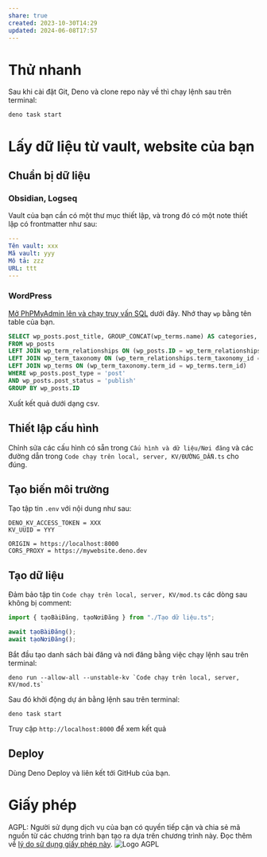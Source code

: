 ```yaml
---
share: true
created: 2023-10-30T14:29
updated: 2024-06-08T17:57
---
```

# Thử nhanh
Sau khi cài đặt Git, Deno và clone repo này về thì chạy lệnh sau trên terminal:
```
deno task start
```

# Lấy dữ liệu từ vault, website của bạn
## Chuẩn bị dữ liệu
### Obsidian, Logseq
Vault của bạn cần có một thư mục thiết lập, và trong đó có một note thiết lập có frontmatter như sau:
```yaml
---
Tên vault: xxx
Mã vault: yyy
Mô tả: zzz
URL: ttt
---
```

### WordPress 
[Mở PhPMyAdmin lên và chạy truy vấn SQL](https://youtu.be/VnBdOBKwPes?si=6XjJZ3hsX-WR15jT) dưới đây. Nhớ thay `wp` bằng tên table của bạn.
```sql
SELECT wp_posts.post_title, GROUP_CONCAT(wp_terms.name) AS categories, wp_posts.post_name, wp_posts.post_author, wp_posts.post_excerpt, wp_posts.post_date, wp_posts.post_modified
FROM wp_posts
LEFT JOIN wp_term_relationships ON (wp_posts.ID = wp_term_relationships.object_id)
LEFT JOIN wp_term_taxonomy ON (wp_term_relationships.term_taxonomy_id = wp_term_taxonomy.term_taxonomy_id)
LEFT JOIN wp_terms ON (wp_term_taxonomy.term_id = wp_terms.term_id)
WHERE wp_posts.post_type = 'post' 
AND wp_posts.post_status = 'publish'
GROUP BY wp_posts.ID
```
Xuất kết quả dưới dạng csv.

## Thiết lập cấu hình
Chỉnh sửa các cấu hình có sẵn trong `Cấu hình và dữ liệu/Nơi đăng` và các đường dẫn trong `Code chạy trên local, server, KV/ĐƯỜNG_DẪN.ts` cho đúng.

## Tạo biến môi trường
Tạo tập tin `.env` với nội dung như sau:
```env
DENO_KV_ACCESS_TOKEN = XXX
KV_UUID = YYY

ORIGIN = https://localhost:8000
CORS_PROXY = https://mywebsite.deno.dev
```

## Tạo dữ liệu 
Đảm bảo tập tin `Code chạy trên local, server, KV/mod.ts` các dòng sau không bị comment:
```ts
import { tạoBàiĐăng, tạoNơiĐăng } from "./Tạo dữ liệu.ts";

await tạoBàiĐăng();
await tạoNơiĐăng();
```
Bắt đầu tạo danh sách bài đăng và nơi đăng bằng việc chạy lệnh sau trên terminal:
```
deno run --allow-all --unstable-kv `Code chạy trên local, server, KV/mod.ts`
```
Sau đó khởi động dự án bằng lệnh sau trên terminal:
```
deno task start
```
Truy cập `http://localhost:8000` để xem kết quả

## Deploy
Dùng Deno Deploy và liên kết tới GitHub của bạn.

# Giấy phép
AGPL: Người sử dụng dịch vụ của bạn có quyền tiếp cận và chia sẻ mã nguồn từ các chương trình bạn tạo ra dựa trên chương trình này. Đọc thêm về [lý do sử dụng giấy phép này](https://www.gnu.org/licenses/why-affero-gpl.html "Why the GNU Affero GPL - GNU Project - Free Software Foundation").
![Logo AGPL](https://www.gnu.org/graphics/agplv3-with-text-162x68.png) 